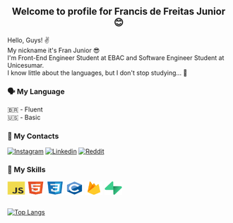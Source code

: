 <h2 align="center">Welcome to profile for Francis de Freitas Junior 😊</h2> 

Hello, Guys! ✌️   
My nickname it's Fran Junior 😎  
I'm Front-End Engineer Student at EBAC and Software Engineer Student at Unicesumar.  
I know little about the languages, but I don't stop studying... 🥹

### 🗣️ My Language   
🇧🇷 - Fluent  
🇺🇸 - Basic

### 📱 My Contacts  
 [![Instagram](https://img.shields.io/badge/Instagram-E4405F?style=for-the-badge&logo=instagram&logoColor=white)](https://www.instagram.com/fran___junior/)
 [![Linkedin](https://img.shields.io/badge/LinkedIn-0077B5?style=for-the-badge&logo=linkedin&logoColor=white)](https://www.linkedin.com/in/francis-de-freitas-junior-924806140/)
 [![Reddit](https://img.shields.io/badge/Reddit-FF4500?style=for-the-badge&logo=reddit&logoColor=white)](https://www.reddit.com/user/Fran___Junior)  

### 🚀 My Skills
<div style="display: inline_block">
    <img align="center" alt="Francis-C" height="30" width="40" src="https://raw.githubusercontent.com/devicons/devicon/master/icons/javascript/javascript-original.svg">
    <img align="center" alt="Francis-C" height="30" width="40" src="https://raw.githubusercontent.com/devicons/devicon/master/icons/html5/html5-original.svg">
    <img align="center" alt="Francis-C" height="30" width="40" src="https://raw.githubusercontent.com/devicons/devicon/master/icons/css3/css3-original.svg">
    <img align="center" alt="Francis-C" height="30" width="40" src="https://raw.githubusercontent.com/devicons/devicon/master/icons/c/c-original.svg">
    <img align="center" alt="Francis-C" height="30" width="40" src="https://raw.githubusercontent.com/devicons/devicon/master/icons/firebase/firebase-original.svg">
    <img align="center" alt="Francis-C" height="30" width="40" src="https://raw.githubusercontent.com/devicons/devicon/master/icons/supabase/supabase-original.svg">
</div></br>

[![Top Langs](https://github-readme-stats.vercel.app/api/top-langs/?username=FrancisFreitasJunior&layout=compact)](https://github.com/FrancisFreitasJunior/github-readme-stats)


